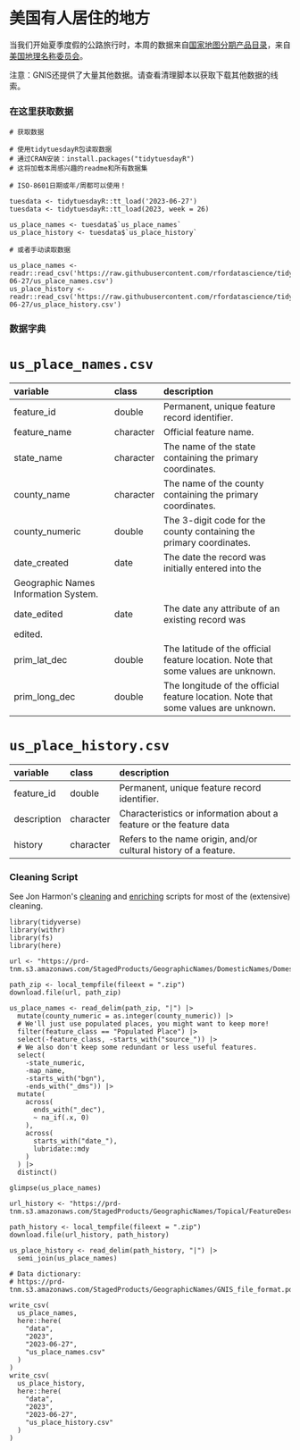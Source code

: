 # 美国有人居住的地方

当我们开始夏季度假的公路旅行时，本周的数据来自[国家地图分期产品目录](https://prd-tnm.s3.amazonaws.com/index.html?prefix=StagedProducts/GeographicNames/)，来自[美国地理名称委员会](https://www.usgs.gov/us-board-on-geographic-names/download-gnis-data)。

注意：GNIS还提供了大量其他数据。请查看清理脚本以获取下载其他数据的线索。

### 在这里获取数据

```{r}
# 获取数据

# 使用tidytuesdayR包读取数据
# 通过CRAN安装：install.packages("tidytuesdayR")
# 这将加载本周感兴趣的readme和所有数据集

# ISO-8601日期或年/周都可以使用！

tuesdata <- tidytuesdayR::tt_load('2023-06-27')
tuesdata <- tidytuesdayR::tt_load(2023, week = 26)

us_place_names <- tuesdata$`us_place_names`
us_place_history <- tuesdata$`us_place_history`

# 或者手动读取数据

us_place_names <- readr::read_csv('https://raw.githubusercontent.com/rfordatascience/tidytuesday/master/data/2023/2023-06-27/us_place_names.csv')
us_place_history <- readr::read_csv('https://raw.githubusercontent.com/rfordatascience/tidytuesday/master/data/2023/2023-06-27/us_place_history.csv')
```

### 数据字典

# `us_place_names.csv`

|variable       |class     |description    |
|:--------------|:---------|:--------------|
|feature_id     |double    |Permanent, unique feature record identifier. |
|feature_name   |character |Official feature name. |
|state_name     |character |The name of the state containing the primary coordinates. |
|county_name    |character |The name of the county containing the primary coordinates. |
|county_numeric |double    |The 3-digit code for the county containing the primary coordinates. |
|date_created   |date |The date the record was initially entered into the
Geographic Names Information System. |
|date_edited    |date |The date any attribute of an existing record was
edited. |
|prim_lat_dec   |double    |The latitude of the official feature location. Note that some values are unknown. |
|prim_long_dec  |double    |The longitude of the official feature location. Note that some values are unknown. |

# `us_place_history.csv`

|variable    |class     |description |
|:-----------|:---------|:-----------|
|feature_id  |double    |Permanent, unique feature record identifier. |
|description |character |Characteristics or information about a feature or the feature data |
|history     |character |Refers to the name origin, and/or cultural history of a feature. |

### Cleaning Script

See Jon Harmon's [cleaning](https://github.com/jonthegeek/apis/blob/main/01_ufo-data.qmd) and [enriching](https://github.com/jonthegeek/apis/blob/main/01_ufo-enrich.qmd) scripts for most of the (extensive) cleaning.

```
library(tidyverse)
library(withr)
library(fs)
library(here)

url <- "https://prd-tnm.s3.amazonaws.com/StagedProducts/GeographicNames/DomesticNames/DomesticNames_National_Text.zip"

path_zip <- local_tempfile(fileext = ".zip")
download.file(url, path_zip)

us_place_names <- read_delim(path_zip, "|") |> 
  mutate(county_numeric = as.integer(county_numeric)) |> 
  # We'll just use populated places, you might want to keep more!
  filter(feature_class == "Populated Place") |> 
  select(-feature_class, -starts_with("source_")) |> 
  # We also don't keep some redundant or less useful features.
  select(
    -state_numeric,
    -map_name, 
    -starts_with("bgn"), 
    -ends_with("_dms")) |> 
  mutate(
    across(
      ends_with("_dec"),
      ~ na_if(.x, 0)
    ),
    across(
      starts_with("date_"),
      lubridate::mdy
    )
  ) |> 
  distinct()

glimpse(us_place_names)

url_history <- "https://prd-tnm.s3.amazonaws.com/StagedProducts/GeographicNames/Topical/FeatureDescriptionHistory_National_Text.zip"

path_history <- local_tempfile(fileext = ".zip")
download.file(url_history, path_history)

us_place_history <- read_delim(path_history, "|") |> 
  semi_join(us_place_names)

# Data dictionary: 
# https://prd-tnm.s3.amazonaws.com/StagedProducts/GeographicNames/GNIS_file_format.pdf

write_csv(
  us_place_names,
  here::here(
    "data",
    "2023",
    "2023-06-27",
    "us_place_names.csv"
  )
)
write_csv(
  us_place_history,
  here::here(
    "data",
    "2023",
    "2023-06-27",
    "us_place_history.csv"
  )
)
```

